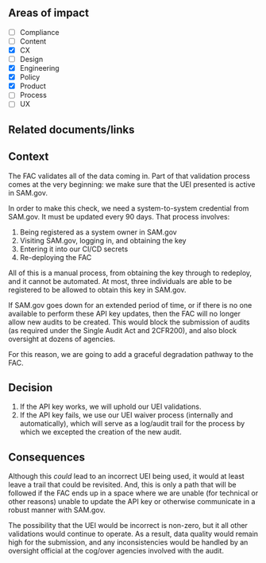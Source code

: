 ## Areas of impact

- [ ]   Compliance
- [ ]   Content
- [x]   CX
- [ ]   Design
- [x]   Engineering
- [x]   Policy
- [x]   Product
- [ ]   Process
- [ ]   UX

## Related documents/links

## Context

The FAC validates all of the data coming in. Part of that validation process comes at the very beginning: we make sure that the UEI presented is active in SAM.gov.

In order to make this check, we need a system-to-system credential from SAM.gov. It must be updated every 90 days. That process involves:

1. Being registered as a system owner in SAM.gov
2. Visiting SAM.gov, logging in, and obtaining the key
3. Entering it into our CI/CD secrets
4. Re-deploying the FAC

All of this is a manual process, from obtaining the key through to redeploy, and it cannot be automated. At most, three individuals are able to be registered to be allowed to obtain this key in SAM.gov.

If SAM.gov goes down for an extended period of time, or if there is no one available to perform these API key updates, then the FAC will no longer allow new audits to be created. This would block the submission of audits (as required under the Single Audit Act and 2CFR200), and also block oversight at dozens of agencies.

For this reason, we are going to add a graceful degradation pathway to the FAC.


## Decision


1. If the API key works, we will uphold our UEI validations.
2. If the API key fails, we use our UEI waiver process (internally and automatically), which will serve as a log/audit trail for the process by which we excepted the creation of the new audit.


## Consequences

Although this *could* lead to an incorrect UEI being used, it would at least leave a trail that could be revisited. And, this is only a path that will be followed if the FAC ends up in a space where we are unable (for technical or other reasons) unable to update the API key or otherwise communicate in a robust manner with SAM.gov.

The possibility that the UEI would be incorrect is non-zero, but it all other validations would continue to operate. As a result, data quality would remain high for the submission, and any inconsistencies would be handled by an oversight official at the cog/over agencies involved with the audit.